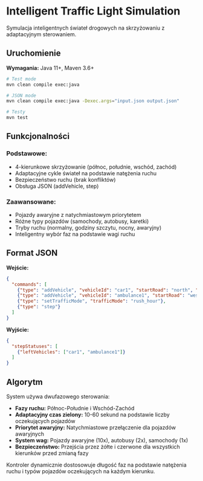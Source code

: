 # Intelligent Traffic Light Simulation

Symulacja inteligentnych świateł drogowych na skrzyżowaniu z adaptacyjnym sterowaniem.

## Uruchomienie

**Wymagania:** Java 11+, Maven 3.6+

```bash
# Test mode
mvn clean compile exec:java

# JSON mode  
mvn clean compile exec:java -Dexec.args="input.json output.json"

# Testy
mvn test
```

## Funkcjonalności

### Podstawowe:
- 4-kierunkowe skrzyżowanie (północ, południe, wschód, zachód)
- Adaptacyjne cykle świateł na podstawie natężenia ruchu
- Bezpieczeństwo ruchu (brak konfliktów)
- Obsługa JSON (addVehicle, step)

### Zaawansowane:
- Pojazdy awaryjne z natychmiastowym priorytetem
- Różne typy pojazdów (samochody, autobusy, karetki)
- Tryby ruchu (normalny, godziny szczytu, nocny, awaryjny)
- Inteligentny wybór faz na podstawie wagi ruchu

## Format JSON

**Wejście:**
```json
{
  "commands": [
    {"type": "addVehicle", "vehicleId": "car1", "startRoad": "north", "endRoad": "south"},
    {"type": "addVehicle", "vehicleId": "ambulance1", "startRoad": "west", "endRoad": "east", "vehicleType": "emergency"},
    {"type": "setTrafficMode", "trafficMode": "rush_hour"},
    {"type": "step"}
  ]
}
```

**Wyjście:**
```json
{
  "stepStatuses": [
    {"leftVehicles": ["car1", "ambulance1"]}
  ]
}
```

## Algorytm

System używa dwufazowego sterowania:
- **Fazy ruchu:** Północ-Południe i Wschód-Zachód
- **Adaptacyjny czas zielony:** 10-60 sekund na podstawie liczby oczekujących pojazdów
- **Priorytet awaryjny:** Natychmiastowe przełączenie dla pojazdów awaryjnych
- **System wag:** Pojazdy awaryjne (10x), autobusy (2x), samochody (1x)
- **Bezpieczeństwo:** Przejścia przez żółte i czerwone dla wszystkich kierunków przed zmianą fazy

Kontroler dynamicznie dostosowuje długość faz na podstawie natężenia ruchu i typów pojazdów oczekujących na każdym kierunku.

